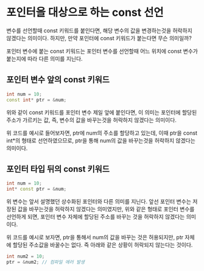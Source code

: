 # 포인터을 대상으로 하는 const 선언

변수를 선언할때 const 키워드를 붙인다면, 해당 변수의 값을 변경하는것을 허락하지 않겠다는 의미이다. 하지만, 만약 포인터에 const 키워드가 붙는다면 무슨 의미일까? 

포인터 변수에 붙는 const 키워드는 포인터 변수를 선언할때 어느 위치에 const 변수가 붙는지에 따라 다른 의미를 지닌다.

## 포인터 변수 앞의 const 키워드
```cpp
int num = 10;
const int* ptr = &num;
```

위와 같이 const 키워드를 포인터 변수 제일 앞에 붙인다면, 이 의미는 포인터에 할당된 주소가 가르키는 값, 즉, 변수의 값을 바꾸는것을 허락하지 않겠다는 의미이다.

위 코드를 예시로 들어보자면, ptr에 num의 주소를 할당하고 있는데, 이때 ptr을 const int*의 형태로 선언하였으므로, ptr을 통해 num의 값을 바꾸는것을 허락하지 않겠다는 의미이다.

## 포인터 타입 뒤의 const 키워드
```cpp
int num = 10;
int* const ptr = &num;
```
위 변수는 앞서 설명했던 상수화된 포인터와 다른 의미를 지닌다. 앞선 포인터 변수는 저장된 값을 바꾸는것을 허락하지 않겠다는 의미였지만, 위와 같은 형태로 포인터 변수를 선언하게 되면, 포인터 변수 자체에 할당된 주소를 바꾸는 것을 허락하지 않겠다는 의미이다.

위 코드를 예시로 보자면, ptr을 통해서 num의 값을 바꾸는 것은 허용되지만, ptr 자체에 할당된 주소값을 바꿀수는 없다. 즉 아래와 같은 상황이 허락되지 않는다는 것이다.
```cpp
int num2 = 10;
ptr = &num2; // 컴파일 에러 발생
```